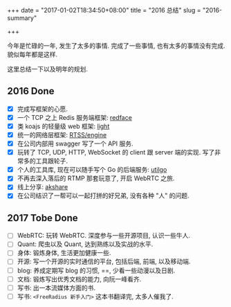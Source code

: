 +++
date = "2017-01-02T18:34:50+08:00"
title = "2016 总结"
slug = "2016-summary"

+++

今年是忙碌的一年, 发生了太多的事情. 完成了一些事情, 也有太多的事情没有完成. 貌似每年都是这样.

这里总结一下以及明年的规划.

## 2016 Done
- [x] 完成写框架的心愿.
- [x] 一个 TCP 之上 Redis 服务端框架: [redface](https://github.com/Akagi201/redface)
- [x] 类 koajs 的轻量级 web 框架: [light](https://github.com/Akagi201/light)
- [x] 统一的网络层框架: [RTSS/engine](https://github.com/osrtss/engine)
- [x] 在公司内部用 swagger 写了一个 API 服务.
- [x] 玩转了 TCP, UDP, HTTP, WebSocket 的 client 跟 server 端的实现. 写了非常多的工具跟轮子.
- [x] 个人的工具库, 现在可以随手写个 Go 的后端服务: [utilgo](https://github.com/Akagi201/utilgo)
- [x] 不再去深入落后的 RTMP 那套玩意了, 开启 WebRTC 之旅.
- [x] 线上分享: [akshare](https://github.com/Akagi201/akshare)
- [x] 在公司结识了一帮可以一起打拼的好兄弟, 没有各种 "人" 的问题.

## 2017 Tobe Done
- [ ] WebRTC: 玩转 WebRTC. 深度参与一些开源项目, 认识一些牛人.
- [ ] Quant: 爬虫以及 Quant, 达到熟练以及实战的水平.
- [ ] 身体: 锻炼身体, 生活更加健康一些.
- [ ] 开源: 写一个开源的实时通信的平台, 包括后端, 前端, 以及移动端.
- [ ] blog: 养成定期写 blog 的习惯, ==, 少看一些动漫以及日剧.
- [ ] 文档: 锻炼写出优秀文档的能力, 向阮一峰看齐.
- [ ] 写书: 出一本流媒体方面的书.
- [ ] 写书: `<FreeRadius 新手入门>` 这本书翻译完, 太多人催我了.
